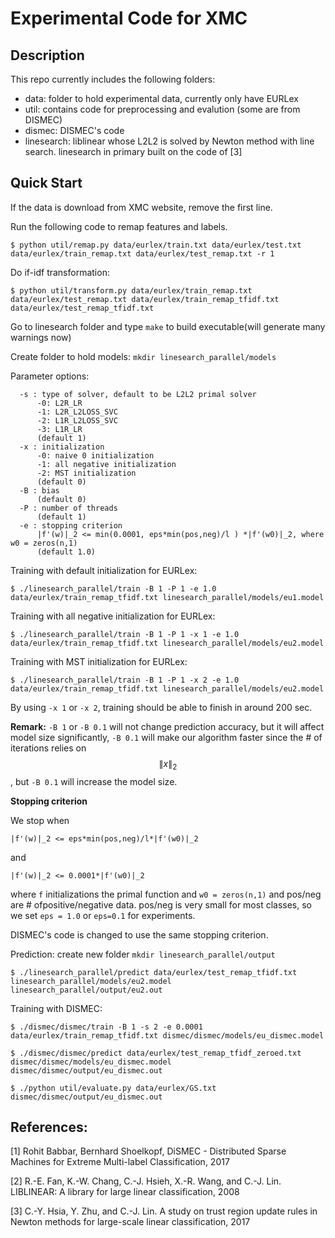 # Experimental Code for XMC
## Description
This repo currently includes the following folders:
- data: folder to hold experimental data, currently only have EURLex
- util: contains code for preprocessing and evalution (some are from
  DISMEC)
- dismec: DISMEC's code
- linesearch: liblinear whose L2L2 is solved by Newton method with line
  search. linesearch in primary built on the code of [3]

## Quick Start
If the data is download from XMC website, remove the first line.

Run the following code to remap features and labels.
  ```
  $ python util/remap.py data/eurlex/train.txt data/eurlex/test.txt data/eurlex/train_remap.txt data/eurlex/test_remap.txt -r 1
  ```
Do if-idf transformation:
  ```
  $ python util/transform.py data/eurlex/train_remap.txt data/eurlex/test_remap.txt data/eurlex/train_remap_tfidf.txt data/eurlex/test_remap_tfidf.txt
  ```
Go to linesearch folder and type `make` to build executable(will generate many warnings now)

Create folder to hold models: `mkdir linesearch_parallel/models`

Parameter options:
  ```
    -s : type of solver, default to be L2L2 primal solver
        -0: L2R_LR
        -1: L2R_L2LOSS_SVC
        -2: L1R_L2LOSS_SVC
        -3: L1R_LR
        (default 1)
    -x : initialization
        -0: naive 0 initialization
        -1: all negative initialization
        -2: MST initialization
        (default 0)
    -B : bias
        (default 0)
    -P : number of threads
        (default 1)
    -e : stopping criterion
        |f'(w)|_2 <= min(0.0001, eps*min(pos,neg)/l ) *|f'(w0)|_2, where w0 = zeros(n,1)
        (default 1.0)
  ```
Training with default initialization for EURLex:
  ```
  $ ./linesearch_parallel/train -B 1 -P 1 -e 1.0 data/eurlex/train_remap_tfidf.txt linesearch_parallel/models/eu1.model
  ```
Training with all negative initialization for EURLex:
  ```
  $ ./linesearch_parallel/train -B 1 -P 1 -x 1 -e 1.0 data/eurlex/train_remap_tfidf.txt linesearch_parallel/models/eu2.model
  ```
Training with MST initialization for EURLex:
  ```
  $ ./linesearch_parallel/train -B 1 -P 1 -x 2 -e 1.0 data/eurlex/train_remap_tfidf.txt linesearch_parallel/models/eu2.model
  ```

By using `-x 1` or `-x 2`, training should be able to finish in around 200 sec.

**Remark:** `-B 1` or `-B 0.1` will not change prediction accuracy, but it will affect model size significantly, `-B 0.1` will make our algorithm faster since the # of iterations relies on $$\|x\|_2$$, but `-B 0.1` will increase the model size.

**Stopping criterion**

We stop when

``|f'(w)|_2 <= eps*min(pos,neg)/l*|f'(w0)|_2``

and

``|f'(w)|_2 <= 0.0001*|f'(w0)|_2``

where `f` initializations the primal function and `w0 = zeros(n,1)` and pos/neg are # ofpositive/negative data. pos/neg is very small for most classes, so we set `eps = 1.0` or `eps=0.1` for experiments.


DISMEC's code is changed to use the same stopping criterion.

Prediction: create new folder `mkdir linesearch_parallel/output`

  ```
  $ ./linesearch_parallel/predict data/eurlex/test_remap_tfidf.txt linesearch_parallel/models/eu2.model linesearch_parallel/output/eu2.out
  ```

Training with DISMEC:
  ```
  $ ./dismec/dismec/train -B 1 -s 2 -e 0.0001 data/eurlex/train_remap_tfidf.txt dismec/dismec/models/eu_dismec.model
  ```
  ```
  $ ./dismec/dismec/predict data/eurlex/test_remap_tfidf_zeroed.txt dismec/dismec/models/eu_dismec.model dismec/dismec/output/eu_dismec.out
  ```
  ```
  $ ./python util/evaluate.py data/eurlex/GS.txt dismec/dismec/output/eu_dismec.out
  ```
## References:

[1] Rohit Babbar, Bernhard Shoelkopf, DiSMEC - Distributed Sparse Machines for Extreme Multi-label Classification, 2017

[2] R.-E. Fan, K.-W. Chang, C.-J. Hsieh, X.-R. Wang, and C.-J. Lin. LIBLINEAR: A library for large linear classification, 2008

[3] C.-Y. Hsia, Y. Zhu, and C.-J. Lin. A study on trust region update rules in Newton methods for large-scale linear classification, 2017
